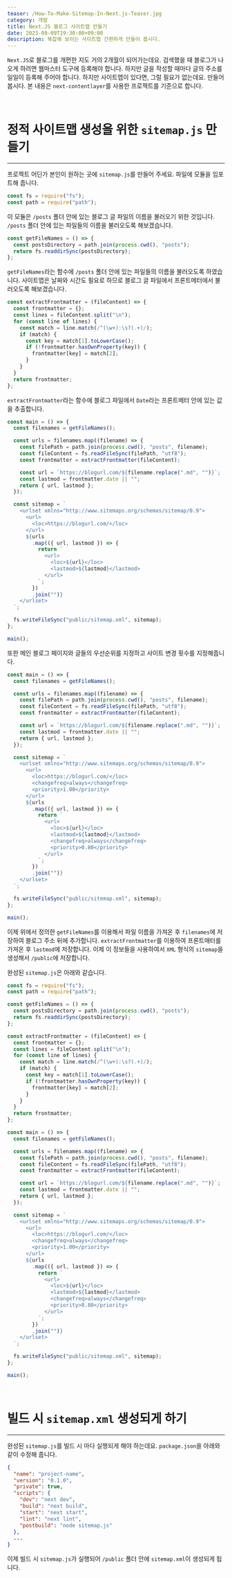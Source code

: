 ```yaml
---
teaser: /How-To-Make-Sitemap-In-Next.js-Teaser.jpg
category: 개발
title: Next.JS 블로그 사이트맵 만들기
date: 2023-09-09T19:30:00+09:00
description: 복잡해 보이는 사이트맵 간편하게 만들어 봅시다.
---
```


`Next.JS`로 블로그를 개편한 지도 거의 2개월이 되어가는데요. 검색했을 때 블로그가 나오게 하려면 웹마스터 도구에 등록해야 합니다. 하지만 글을 작성할 때마다 글의 주소를 일일이 등록해 주어야 합니다. 하지만 사이트맵이 있다면, 그럴 필요가 없는데요. 만들어 봅시다. 본 내용은 `next-contentlayer`를 사용한 프로젝트를 기준으로 합니다.

<br />

# 정적 사이트맵 생성을 위한 `sitemap.js` 만들기

---

프로젝트 어딘가 본인이 원하는 곳에 `sitemap.js`를 만들어 주세요. 파일에 모듈을 임포트해 줍니다.

```javascript
const fs = require("fs");
const path = require("path");
```

이 모듈은 `/posts` 폴더 안에 있는 블로그 글 파일의 이름을 불러오기 위한 것입니다. `/posts` 폴더 안에 있는 파일들의 이름을 불러오도록 해보겠습니다.

```javascript
const getFileNames = () => {
  const postsDirectory = path.join(process.cwd(), "posts");
  return fs.readdirSync(postsDirectory);
};
```

`getFileNames`라는 함수에 `/posts` 폴더 안에 있는 파일들의 이름을 불러오도록 하였습니다. 사이트맵은 날짜와 시간도 필요로 하므로 블로그 글 파일에서 프론트메터에서 불러오도록 해보겠습니다.

```javascript
const extractFrontmatter = (fileContent) => {
  const frontmatter = {};
  const lines = fileContent.split("\n");
  for (const line of lines) {
    const match = line.match(/^(\w+):\s?(.+)/);
    if (match) {
      const key = match[1].toLowerCase();
      if (!frontmatter.hasOwnProperty(key)) {
        frontmatter[key] = match[2];
      }
    }
  }
  return frontmatter;
};
```

`extractFrontmatter`라는 함수에 블로그 파일에서 `Date`라는 프론트메터 안에 있는 값을 추출합니다.

```javascript
const main = () => {
  const filenames = getFileNames();

  const urls = filenames.map((filename) => {
    const filePath = path.join(process.cwd(), "posts", filename);
    const fileContent = fs.readFileSync(filePath, "utf8");
    const frontmatter = extractFrontmatter(fileContent);

    const url = `https://blogurl.com/${filename.replace(".md", "")}`;
    const lastmod = frontmatter.date || "";
    return { url, lastmod };
  });

  const sitemap = `
    <urlset xmlns="http://www.sitemaps.org/schemas/sitemap/0.9">
      <url>
        <loc>https://blogurl.com/</loc>
      </url>
      ${urls
        .map(({ url, lastmod }) => {
          return `
            <url>
              <loc>${url}</loc>
              <lastmod>${lastmod}</lastmod>
            </url>
          `;
        })
        .join("")}
    </urlset>
  `;

  fs.writeFileSync("public/sitemap.xml", sitemap);
};

main();
```

또한 메인 블로그 페이지와 글들의 우선순위를 지정하고 사이트 변경 횟수를 지정해줍니다.

```javascript
const main = () => {
  const filenames = getFileNames();

  const urls = filenames.map((filename) => {
    const filePath = path.join(process.cwd(), "posts", filename);
    const fileContent = fs.readFileSync(filePath, "utf8");
    const frontmatter = extractFrontmatter(fileContent);

    const url = `https://blogurl.com/${filename.replace(".md", "")}`;
    const lastmod = frontmatter.date || "";
    return { url, lastmod };
  });

  const sitemap = `
    <urlset xmlns="http://www.sitemaps.org/schemas/sitemap/0.9">
      <url>
        <loc>https://blogurl.com/</loc>
        <changefreq>always</changefreq>
        <priority>1.00</priority>
      </url>
      ${urls
        .map(({ url, lastmod }) => {
          return `
            <url>
              <loc>${url}</loc>
              <lastmod>${lastmod}</lastmod>
              <changefreq>always</changefreq>
              <priority>0.80</priority>
            </url>
          `;
        })
        .join("")}
    </urlset>
  `;

  fs.writeFileSync("public/sitemap.xml", sitemap);
};

main();
```

이제 위에서 정의한 `getFileNames`를 이용해서 파일 이름을 가져온 후 `filenames`에 저장하여 블로그 주소 뒤에 추가합니다. `extractFrontmatter`를 이용하여 프론트매터를 가져온 후 `lastmod`에 저장합니다. 이제 이 정보들을 사용하여서 `XML` 형식의 `sitemap`을 생성해서 `/public`에 저장합니다.

완성된 `sitemap.js`은 아래와 같습니다.

```javascript
const fs = require("fs");
const path = require("path");

const getFileNames = () => {
  const postsDirectory = path.join(process.cwd(), "posts");
  return fs.readdirSync(postsDirectory);
};

const extractFrontmatter = (fileContent) => {
  const frontmatter = {};
  const lines = fileContent.split("\n");
  for (const line of lines) {
    const match = line.match(/^(\w+):\s?(.+)/);
    if (match) {
      const key = match[1].toLowerCase();
      if (!frontmatter.hasOwnProperty(key)) {
        frontmatter[key] = match[2];
      }
    }
  }
  return frontmatter;
};

const main = () => {
  const filenames = getFileNames();

  const urls = filenames.map((filename) => {
    const filePath = path.join(process.cwd(), "posts", filename);
    const fileContent = fs.readFileSync(filePath, "utf8");
    const frontmatter = extractFrontmatter(fileContent);

    const url = `https://blogurl.com/${filename.replace(".md", "")}`;
    const lastmod = frontmatter.date || "";
    return { url, lastmod };
  });

  const sitemap = `
    <urlset xmlns="http://www.sitemaps.org/schemas/sitemap/0.9">
      <url>
        <loc>https://blogurl.com/</loc>
        <changefreq>always</changefreq>
        <priority>1.00</priority>
      </url>
      ${urls
        .map(({ url, lastmod }) => {
          return `
            <url>
              <loc>${url}</loc>
              <lastmod>${lastmod}</lastmod>
              <changefreq>always</changefreq>
              <priority>0.80</priority>
            </url>
          `;
        })
        .join("")}
    </urlset>
  `;

  fs.writeFileSync("public/sitemap.xml", sitemap);
};

main();
```

<br />

# 빌드 시 `sitemap.xml` 생성되게 하기

---

완성된 `sitemap.js`를 빌드 시 마다 실행되게 해야 하는데요. `package.json`을 아래와 같이 수정해 줍니다.

```json
{
  "name": "project-name",
  "version": "0.1.0",
  "private": true,
  "scripts": {
    "dev": "next dev",
    "build": "next build",
    "start": "next start",
    "lint": "next lint",
    "postbuild": "node sitemap.js"
  },
  ...
}
```

이제 빌드 시 `sitemap.js`가 실행되어 `/public` 폴더 안에 `sitemap.xml`이 생성되게 됩니다.
